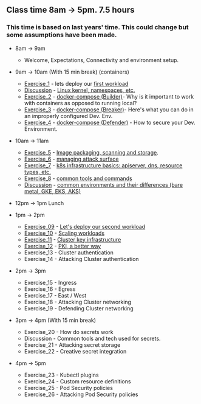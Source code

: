 ## Class time 8am -> 5pm. 7.5 hours 
### This time is based on last years' time. This could change but some assumptions have been made.


* 8am -> 9am
    * Welcome, Expectations, Connectivity and environment setup.

* 9am -> 10am (With 15 min break) (containers)
	* [Exercise_1](../Exercises/Build/FIRSTWORKLOAD.md) - lets deploy our [first workload](../Exercises/Build/FIRSTWORKLOAD.md)
	* [Discussion](https://docs.google.com/presentation/d/1W5gmw8x_ERPK_EHPNemk12-F2O05vSGp8yKdtxPJ4Gc/edit?usp=sharing) - [Linux kernel, namespaces, etc.](https://docs.google.com/presentation/d/1W5gmw8x_ERPK_EHPNemk12-F2O05vSGp8yKdtxPJ4Gc/edit?usp=sharing)
	* [Exercise_2](../Exercises/Build/build_e2.md) - [docker-compose (Builder)](../Exercises/Build/build_e2.md)-  Why is it important to work with containers as opposed to running local?
	* [Exercise_3](../Exercises/Break/break_e3.md) - [docker-compose (Breaker)](../Exercises/Break/break_e3.md)- Here's what you can do in an improperly configured Dev. Env.
	* [Exercise_4](../Exercises/Defend/defend_e4.md) - [docker-compose (Defender)](../Exercises/Defend/defend_e4.md) - How to secure your Dev. Environment.
	
* 10am -> 11am
	* [Exercise_5](../Exercises/Build/build_e5.md) - [Image packaging, scanning and storage](../Exercises/Build/build_e5.md).
	* [Exercise_6](../Exercises/Defend/defend_e6.md) - [managing attack surface](../Exercises/Defend/defend_e6.md)
	* [Exercise_7](../Exercises/Build/build_e7.md) - [k8s infrastructure basics: apiserver, dns, resource types, etc.](../Exercises/Build/build_e7.md)
	* [Exercise_8](../Exercises/Build/build_e8.md) - [common tools and commands](../Exercises/Build/build_e8.md)
	* [Discussion](https://docs.google.com/presentation/d/1TpoivL41TL-6t6rTEUfXONbwdIz8rMVUhJgCtO6qy5c/edit?usp=sharing) - [common environments and their differences (bare metal, GKE, EKS, AKS)](https://docs.google.com/presentation/d/1TpoivL41TL-6t6rTEUfXONbwdIz8rMVUhJgCtO6qy5c/edit?usp=sharing)
	
* 12pm -> 1pm Lunch

* 1pm -> 2pm
	* [Exercise_09](../Exercises/Build/build_e9.md) - [Let's deploy our second workload](../Exercises/Build/build_e9.md)
	* [Exercise_10](../Exercises/Build/build_e10.md) - [Scaling workloads](../Exercises/Build/build_e10.md)
	* [Exercise_11](../Exercises/Build/build_e11.md) - [Cluster key infrastructure](../Exercises/Build/build_e11.md)
	* [Exercise_12](../Exercises/Defend/defend_e12.md) - [PKI, a better way](../Exercises/Defend/defend_e12.md)
	* Exercise_13 - Cluster authentication
	* Exercise_14 - Attacking  Cluster authentication
	
* 2pm -> 3pm
	* Exercise_15 - Ingress
	* Exercise_16 - Egress
	* Exercise_17 - East / West
	* Exercise_18 - Attacking Cluster networking
	* Exercise_19 - Defending Cluster networking
	
* 3pm -> 4pm  (With 15 min break)
	* Exercise_20 - How do secrets work
	* Discussion  - Common tools and tech used for secrets.
	* Exercise_21 - Attacking secret storage
	* Exercise_22 - Creative secret integration
	
* 4pm -> 5pm
	* Exercise_23 - Kubectl plugins
	* Exercise_24 - Custom resource definitions
	* Exercise_25 - Pod Security policies
    * Exercise_26 - Attacking Pod Security policies
